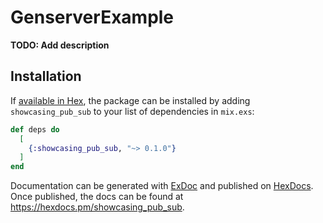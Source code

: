 # GenserverExample

**TODO: Add description**

## Installation

If [available in Hex](https://hex.pm/docs/publish), the package can be installed
by adding `showcasing_pub_sub` to your list of dependencies in `mix.exs`:

```elixir
def deps do
  [
    {:showcasing_pub_sub, "~> 0.1.0"}
  ]
end
```

Documentation can be generated with [ExDoc](https://github.com/elixir-lang/ex_doc)
and published on [HexDocs](https://hexdocs.pm). Once published, the docs can
be found at <https://hexdocs.pm/showcasing_pub_sub>.

